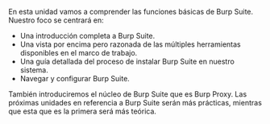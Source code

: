 En esta unidad vamos a comprender las funciones básicas de Burp Suite. Nuestro foco se centrará en:

- Una introducción completa a Burp Suite.
- Una vista por encima pero razonada de las múltiples herramientas disponibles en el marco de trabajo.
- Una guía detallada del proceso de instalar Burp Suite en nuestro sistema.
- Navegar y configurar Burp Suite.

También introduciremos el núcleo de Burp Suite que es Burp Proxy. Las próximas unidades en referencia a Burp Suite serán más prácticas, mientras que esta que es la primera será más teórica.